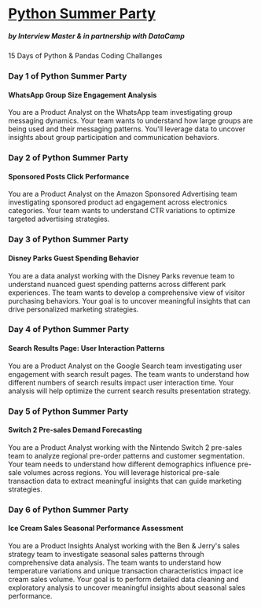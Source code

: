 # [Python Summer Party](https://www.interviewmaster.ai/python-party)
##### by Interview Master & in partnership with DataCamp
15 Days of Python &amp; Pandas Coding Challanges

### Day 1 of Python Summer Party
#### WhatsApp Group Size Engagement Analysis
You are a Product Analyst on the WhatsApp team investigating group messaging dynamics. Your team wants to understand how large groups are being used and their messaging patterns. You'll leverage data to uncover insights about group participation and communication behaviors.

### Day 2 of Python Summer Party
#### Sponsored Posts Click Performance
You are a Product Analyst on the Amazon Sponsored Advertising team investigating sponsored product ad engagement across electronics categories. Your team wants to understand CTR variations to optimize targeted advertising strategies.

### Day 3 of Python Summer Party
#### Disney Parks Guest Spending Behavior
You are a data analyst working with the Disney Parks revenue team to understand nuanced guest spending patterns across different park experiences. The team wants to develop a comprehensive view of visitor purchasing behaviors. Your goal is to uncover meaningful insights that can drive personalized marketing strategies.

### Day 4 of Python Summer Party
#### Search Results Page: User Interaction Patterns
You are a Product Analyst on the Google Search team investigating user engagement with search result pages. The team wants to understand how different numbers of search results impact user interaction time. Your analysis will help optimize the current search results presentation strategy.

### Day 5 of Python Summer Party
#### Switch 2 Pre-sales Demand Forecasting
You are a Product Analyst working with the Nintendo Switch 2 pre-sales team to analyze regional pre-order patterns and customer segmentation. Your team needs to understand how different demographics influence pre-sale volumes across regions. You will leverage historical pre-sale transaction data to extract meaningful insights that can guide marketing strategies.

### Day 6 of Python Summer Party
#### Ice Cream Sales Seasonal Performance Assessment
You are a Product Insights Analyst working with the Ben & Jerry's sales strategy team to investigate seasonal sales patterns through comprehensive data analysis. The team wants to understand how temperature variations and unique transaction characteristics impact ice cream sales volume. Your goal is to perform detailed data cleaning and exploratory analysis to uncover meaningful insights about seasonal sales performance.
